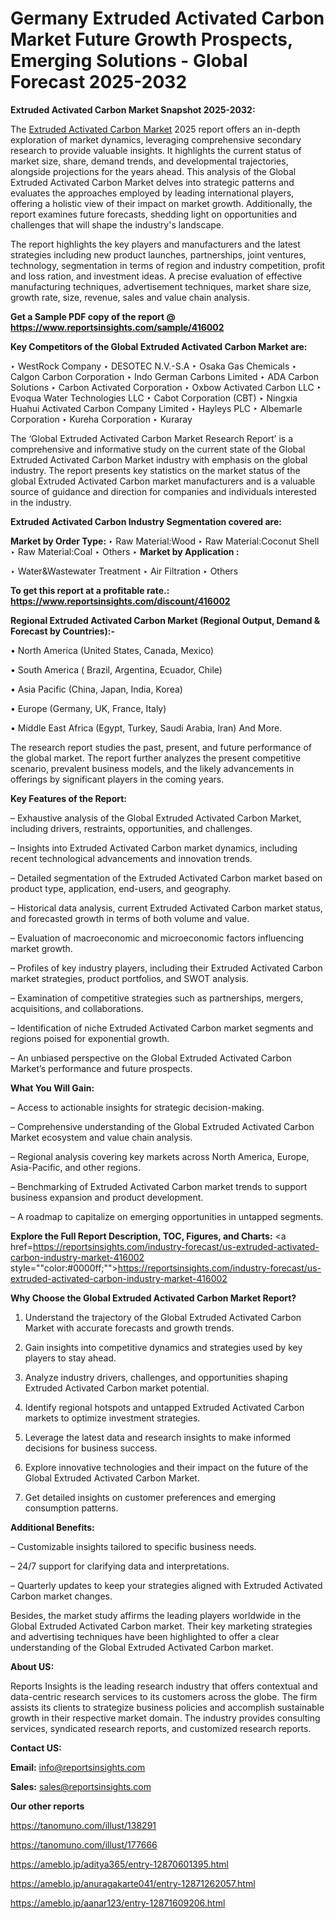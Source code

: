 # Germany Extruded Activated Carbon Market Future Growth Prospects, Emerging Solutions - Global Forecast 2025-2032

<strong>Extruded Activated Carbon Market Snapshot 2025-2032:</strong>

The <a href=https://www.reportsinsights.com/sample/416002>Extruded Activated Carbon Market</a> 2025 report offers an in-depth exploration of market dynamics, leveraging comprehensive secondary research to provide valuable insights. It highlights the current status of market size, share, demand trends, and developmental trajectories, alongside projections for the years ahead. This analysis of the Global Extruded Activated Carbon Market delves into strategic patterns and evaluates the approaches employed by leading international players, offering a holistic view of their impact on market growth. Additionally, the report examines future forecasts, shedding light on opportunities and challenges that will shape the industry's landscape.

The report highlights the key players and manufacturers and the latest strategies including new product launches, partnerships, joint ventures, technology, segmentation in terms of region and industry competition, profit and loss ration, and investment ideas. A precise evaluation of effective manufacturing techniques, advertisement techniques, market share size, growth rate, size, revenue, sales and value chain analysis.

<strong>Get a Sample PDF copy of the report @ <a href=https://www.reportsinsights.com/sample/416002 style=color:#0000ff;>https://www.reportsinsights.com/sample/416002</a></strong>

<strong>Key Competitors of the Global Extruded Activated Carbon Market are:</strong>

‣ WestRock Company
‣ DESOTEC N.V.-S.A
‣ Osaka Gas Chemicals
‣ Calgon Carbon Corporation
‣ Indo German Carbons Limited
‣ ADA Carbon Solutions
‣ Carbon Activated Corporation
‣ Oxbow Activated Carbon LLC
‣ Evoqua Water Technologies LLC
‣ Cabot Corporation (CBT)
‣ Ningxia Huahui Activated Carbon Company Limited
‣ Hayleys PLC
‣ Albemarle Corporation
‣ Kureha Corporation
‣ Kuraray

The ‘Global Extruded Activated Carbon Market Research Report’ is a comprehensive and informative study on the current state of the Global Extruded Activated Carbon Market industry with emphasis on the global industry. The report presents key statistics on the market status of the global Extruded Activated Carbon market manufacturers and is a valuable source of guidance and direction for companies and individuals interested in the industry.

<strong>Extruded Activated Carbon Industry Segmentation covered are:</strong>

<strong>Market by Order Type: </strong>
‣ Raw Material:Wood
‣ Raw Material:Coconut Shell
‣ Raw Material:Coal
‣ Others
‣ 
<strong>Market by Application :</strong>

‣ Water&Wastewater Treatment
‣ Air Filtration
‣ Others

<strong>To get this report at a profitable rate.: <a href=https://www.reportsinsights.com/discount/416002 style=color:#0000ff;>https://www.reportsinsights.com/discount/416002</a></strong>

<strong>Regional Extruded Activated Carbon Market (Regional Output, Demand &amp; Forecast by Countries):-</strong>

• North America (United States, Canada, Mexico)

• South America ( Brazil, Argentina, Ecuador, Chile)

• Asia Pacific (China, Japan, India, Korea)

• Europe (Germany, UK, France, Italy)

• Middle East Africa (Egypt, Turkey, Saudi Arabia, Iran) And More.

The research report studies the past, present, and future performance of the global market. The report further analyzes the present competitive scenario, prevalent business models, and the likely advancements in offerings by significant players in the coming years.

<strong>Key Features of the Report:</strong>

– Exhaustive analysis of the Global Extruded Activated Carbon Market, including drivers, restraints, opportunities, and challenges.

– Insights into Extruded Activated Carbon market dynamics, including recent technological advancements and innovation trends.

– Detailed segmentation of the Extruded Activated Carbon market based on product type, application, end-users, and geography.

– Historical data analysis, current Extruded Activated Carbon market status, and forecasted growth in terms of both volume and value.

– Evaluation of macroeconomic and microeconomic factors influencing market growth.

– Profiles of key industry players, including their Extruded Activated Carbon market strategies, product portfolios, and SWOT analysis.

– Examination of competitive strategies such as partnerships, mergers, acquisitions, and collaborations.

– Identification of niche Extruded Activated Carbon market segments and regions poised for exponential growth.

– An unbiased perspective on the Global Extruded Activated Carbon Market’s performance and future prospects.

<strong>What You Will Gain:</strong>

– Access to actionable insights for strategic decision-making.

– Comprehensive understanding of the Global Extruded Activated Carbon Market ecosystem and value chain analysis.

– Regional analysis covering key markets across North America, Europe, Asia-Pacific, and other regions.

– Benchmarking of Extruded Activated Carbon market trends to support business expansion and product development.

– A roadmap to capitalize on emerging opportunities in untapped segments.

<strong>Explore the Full Report Description, TOC, Figures, and Charts:</strong>
<a href=https://reportsinsights.com/industry-forecast/us-extruded-activated-carbon-industry-market-416002 style=""color:#0000ff;"">https://reportsinsights.com/industry-forecast/us-extruded-activated-carbon-industry-market-416002</a>

<strong>Why Choose the Global Extruded Activated Carbon Market Report?</strong>

1. Understand the trajectory of the Global Extruded Activated Carbon Market with accurate forecasts and growth trends.

2. Gain insights into competitive dynamics and strategies used by key players to stay ahead.

3. Analyze industry drivers, challenges, and opportunities shaping Extruded Activated Carbon market potential.

4. Identify regional hotspots and untapped Extruded Activated Carbon markets to optimize investment strategies.

5. Leverage the latest data and research insights to make informed decisions for business success.

6. Explore innovative technologies and their impact on the future of the Global Extruded Activated Carbon Market.

7. Get detailed insights on customer preferences and emerging consumption patterns.

<strong>Additional Benefits:</strong>

– Customizable insights tailored to specific business needs.

– 24/7 support for clarifying data and interpretations.

– Quarterly updates to keep your strategies aligned with Extruded Activated Carbon market changes.

Besides, the market study affirms the leading players worldwide in the Global Extruded Activated Carbon market. Their key marketing strategies and advertising techniques have been highlighted to offer a clear understanding of the Global Extruded Activated Carbon market.

<strong><strong>About US</strong>:</strong>

Reports Insights is the leading research industry that offers contextual and data-centric research services to its customers across the globe. The firm assists its clients to strategize business policies and accomplish sustainable growth in their respective market domain. The industry provides consulting services, syndicated research reports, and customized research reports.

<strong>Contact US:</strong>

<p class=><b>Email:</b> <a href=mailto:info@reportsinsights.com>info@reportsinsights.com</a></p>
<p class=><b>Sales:</b> <a href=mailto:sales@reportsinsights.com>sales@reportsinsights.com</a></p>

<strong>Our other reports</strong>

<a href=https://tanomuno.com/illust/138291>https://tanomuno.com/illust/138291</a>

<a href=https://tanomuno.com/illust/177666>https://tanomuno.com/illust/177666</a>

<a href=https://ameblo.jp/aditya365/entry-12870601395.html>https://ameblo.jp/aditya365/entry-12870601395.html</a>

<a href=https://ameblo.jp/anuragakarte041/entry-12871262057.html>https://ameblo.jp/anuragakarte041/entry-12871262057.html</a>

<a href=https://ameblo.jp/aanar123/entry-12871609206.html>https://ameblo.jp/aanar123/entry-12871609206.html</a>
